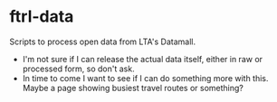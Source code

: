 # ftrl-data
Scripts to process open data from LTA's Datamall.

- I'm not sure if I can release the actual data itself, either in raw or processed form, so don't ask.
- In time to come I want to see if I can do something more with this. Maybe a page showing busiest travel routes or something?
